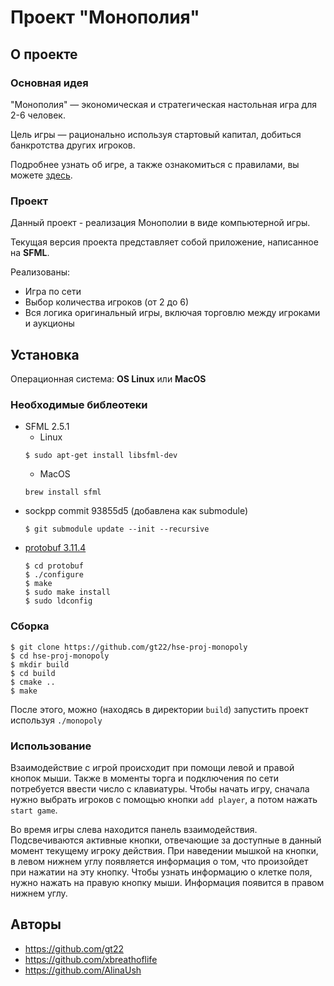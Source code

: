 # Проект "Монополия" 
## О проекте
### Основная идея
"Монополия" — экономическая и стратегическая настольная игра для 2-6 человек.

Цель игры — рационально используя стартовый капитал, добиться банкротства других игроков.

Подробнее узнать об игре, а также ознакомиться с правилами, вы можете [здесь](https://www.keft.ru/help/mnp/rules).

### Проект
Данный проект - реализация Монополии в виде компьютерной игры.

Текущая версия проекта представляет собой приложение, написанное на **SFML**. 

Реализованы: 
* Игра по сети
* Выбор количества игроков (от 2 до 6)
* Вся логика оригинальный игры, включая торговлю между игроками и аукционы

## Установка
Операционная система: **OS Linux** или **MacOS**
### Необходимые библеотеки
* SFML 2.5.1
  * Linux
  ```shell script
  $ sudo apt-get install libsfml-dev
  ```
  * MacOS
  ```shell script
  brew install sfml
  ```
* sockpp commit 93855d5 (добавлена как submodule)
  ```shell script
  $ git submodule update --init --recursive
  ```
* [protobuf 3.11.4](https://github.com/protocolbuffers/protobuf)
  ```shell script
  $ cd protobuf
  $ ./configure
  $ make
  $ sudo make install
  $ sudo ldconfig
  ```

### Сборка
```shell script
$ git clone https://github.com/gt22/hse-proj-monopoly
$ cd hse-proj-monopoly
$ mkdir build
$ cd build
$ cmake ..
$ make
```

После этого, можно (находясь в директории `build`) запустить проект используя `./monopoly`

### Использование

Взаимодействие с игрой происходит при помощи левой и правой кнопок мыши.
Также в моменты торга и подключения по сети потребуется ввести число с клавиатуры.
Чтобы начать игру, сначала нужно выбрать игроков с помощью кнопки `add player`, а потом нажать `start game`.
 
Во время игры слева находится панель взаимодействия. Подсвечиваются активные кнопки, отвечающие за доступные в данный момент текущему игроку действия.
При наведении мышкой на кнопки, в левом нижнем углу появляется информация о том, что произойдет при нажатии на эту кнопку.
Чтобы узнать информацию о клетке поля, нужно нажать на правую кнопку мыши. Информация появится в правом нижнем углу.

## Авторы
* https://github.com/gt22
* https://github.com/xbreathoflife
* https://github.com/AlinaUsh
